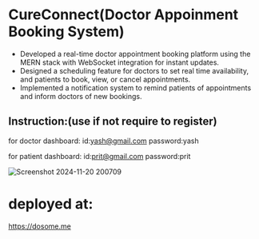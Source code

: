 # CureConnect(Doctor Appoinment Booking System)

- Developed a real-time doctor appointment booking platform using the MERN stack with WebSocket
integration for instant updates.
- Designed a scheduling feature for doctors to set real time availability, and patients to book, view, or cancel appointments.
- Implemented a notification system to remind patients of appointments and inform doctors of new bookings.

## Instruction:(use if not require to register)

for doctor dashboard:
id:yash@gmail.com
password:yash

for patient dashboard:
id:prit@gmail.com
password:prit


![Screenshot 2024-11-20 200709](https://github.com/user-attachments/assets/418fc16f-309a-4e94-a6b7-dd07d5edb4f8)


# deployed at:
https://dosome.me


